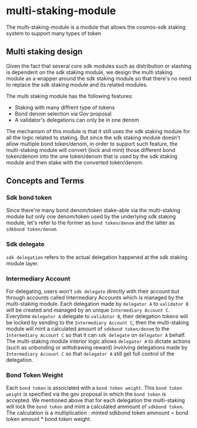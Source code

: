 # multi-staking-module

The multi-staking-module is a module that allows the cosmos-sdk staking system to support many types of token 

## Multi staking design

Given the fact that several core sdk modules such as distribution or slashing is dependent on the sdk staking module, we design the multi staking module as a wrapper around the sdk staking module so that there's no need to replace the sdk staking module and its related modules.

The multi staking module has the following features:
- Staking with many diffrent type of tokens
- Bond denom selection via Gov proposal
- A validator's delegations can only be in one denom

The mechanism of this module is that it still uses the sdk staking module for all the logic related to staking. But since the sdk staking module doesn't allow multiple bond token/denom, in order to support such feature, the multi-staking module will convert (lock and mint) those different bond token/denom into the one token/denom that is used by the sdk staking module and then stake with the converted token/denom. 

## Concepts and Terms

### Sdk bond token 

Since there're many bond denom/token stake-able via the multi-staking module but only one denom/token used by the underlying sdk staking module, let's refer to the former as `bond token/denom` and the latter as `sdkbond token/denom`.

### Sdk delegate

`sdk delegation` refers to the actual delegation happened at the sdk staking module layer. 

### Intermediary Account

For delegating, users won't `sdk delegate` directly with their account but through accounts called Intermediary Accounts which is managed by the multi-staking module. Each delegation made by `delegator A` to `validator B` will be created and managed by an unique `Intermediary Account C`. Everytime `delegator A` delegate to `validator B`, their delegation tokens will be locked by sending to the `Intermediary Account C`, then the multi-staking module will mint a calculated amount of `sdkbond token/denom` to the `Intermediary Account C` so that it can `sdk delegate` on `delegator A` behalf. The multi-staking module interior logic allows `delegator A` to dictate actions (such as unbonding or withdrawing reward) involving delegations made by `Intermediary Account C` so that `delegator A` still get full control of the delegation.

### Bond Token Weight

Each `bond token` is associated with a `bond token weight`. This `bond token weight` is specified via the gov proposal in which the `bond token` is accepted.
We mentioned above that for each delegation the multi-staking will lock the `bond token` and mint a calculated ammount of `sdkbond token`. The calculation is a multiplication : minted sdkbond token ammount = bond token amount * bond token weight.

